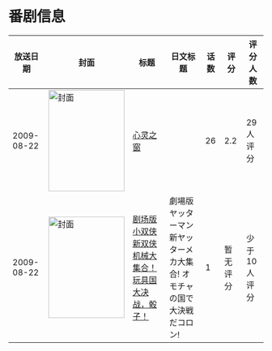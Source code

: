 # 番剧信息

|放送日期|封面|标题|日文标题|话数|评分|评分人数|
|---|---|---|---|---|---|---|
|2009-08-22|<img src="//lain.bgm.tv/pic/cover/c/aa/05/41491_BEQ3H.jpg" alt="封面" style="width:150px;height:200px;object-fit:cover;">|[心灵之窗](https://bangumi.tv/subject/41491)||26|2.2|29人评分|
|2009-08-22|<img src="//lain.bgm.tv/pic/cover/c/c8/50/147202_33Qq2.jpg" alt="封面" style="width:150px;height:200px;object-fit:cover;">|[剧场版 小双侠 新双侠机械大集合！玩具国大决战，骰子！](https://bangumi.tv/subject/147202)|劇場版 ヤッターマン 新ヤッターメカ大集合! オモチャの国で大決戦だコロン!|1|暂无评分|少于10人评分|

